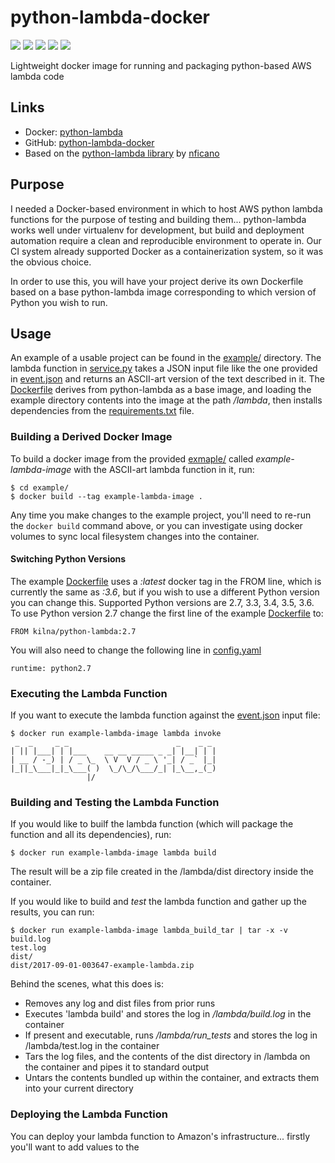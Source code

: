 # python-lambda-docker

[![](https://images.microbadger.com/badges/image/kilna/python-lambda.svg)](https://microbadger.com/images/kilna/python-lambda)
[![](https://img.shields.io/docker/pulls/kilna/python-lambda.svg?style=plastic)](https://hub.docker.com/r/kilna/python-lambda/)
[![](https://img.shields.io/docker/stars/kilna/python-lambda.svg?style=plastic)](https://hub.docker.com/r/kilna/python-lambda/)
[![](https://img.shields.io/badge/docker_build-automated-blue.svg?style=plastic)](https://cloud.docker.com/swarm/kilna/repository/docker/kilna/python-lambda/builds)
[![](https://img.shields.io/badge/python-2.7,_3.3,_3.4,_3.5,_3.6-blue.svg?style=plastic)](https://github.com/kilna/python-lambda-docker/)

Lightweight docker image for running and packaging python-based AWS lambda code

## Links

* Docker: [python-lambda](https://hub.docker.com/r/kilna/python-lambda/)
* GitHub: [python-lambda-docker](https://github.com/kilna/python-lambda-docker)
* Based on the [python-lambda library](https://github.com/nficano/python-lambda/) by [nficano](https://github.com/nficano/)

## Purpose

I needed a Docker-based environment in which to host AWS python lambda functions for the purpose of testing and building them... python-lambda works well under virtualenv for development, but build and deployment automation require a clean and reproducible environment to operate in. Our CI system already supported Docker as a containerization system, so it was the obvious choice.

In order to use this, you will have your project derive its own Dockerfile based on a base python-lambda image corresponding to which version of Python you wish to run.

## Usage

An example of a usable project can be found in the [example/](./example/) directory.  The lambda function in [service.py](./example/service.py) takes a JSON input file like the one provided in [event.json](./example/event.json) and returns an ASCII-art version of the text described in it.  The [Dockerfile](./example/Dockerfile) derives from python-lambda as a base image, and loading the example directory contents into the image at the path _/lambda_, then installs dependencies from the [requirements.txt](./example/requirements.txt) file.  

### Building a Derived Docker Image

To build a docker image from the provided [exmaple/](./exmaple) called _example-lambda-image_ with the ASCII-art lambda function in it, run:

```
$ cd example/
$ docker build --tag example-lambda-image .
```

Any time you make changes to the example project, you'll need to re-run the `docker build` command above, or you can investigate using docker volumes to sync local filesystem changes into the container. 

#### Switching Python Versions

The example [Dockerfile](./example/Dockerfile) uses a _:latest_ docker tag in the FROM line, which is currently the same as _:3.6_, but if you wish to use a different Python version you can change this. Supported Python versions are 2.7, 3.3, 3.4, 3.5, 3.6. To use Python version 2.7 change the first line of the example [Dockerfile](./example/Dockerfile) to:

```
FROM kilna/python-lambda:2.7
```

You will also need to change the following line in [config.yaml](./example/config.yaml)

```
runtime: python2.7
```

### Executing the Lambda Function

If you want to execute the lambda function against the [event.json](./example/event.json) input file:

```
$ docker run example-lambda-image lambda invoke
 _  _     _ _                        _    _ _
| || |___| | |___    __ __ _____ _ _| |__| | |
| __ / -_) | / _ \_  \ V  V / _ \ '_| / _` |_|
|_||_\___|_|_\___( )  \_/\_/\___/_| |_\__,_(_)
                 |/
```

### Building and Testing the Lambda Function

If you would like to builf the lambda function (which will package the function and all its dependencies), run:

```
$ docker run example-lambda-image lambda build
```

The result will be a zip file created in the /lambda/dist directory inside the container.

If you would like to build and _test_ the lambda function and gather up the results, you can run:

```
$ docker run example-lambda-image lambda_build_tar | tar -x -v
build.log
test.log
dist/
dist/2017-09-01-003647-example-lambda.zip
```

Behind the scenes, what this does is:

* Removes any log and dist files from prior runs
* Executes 'lambda build' and stores the log in _/lambda/build.log_ in the container
* If present and executable, runs _/lambda/run_tests_ and stores the log in /lambda/test.log in the container
* Tars the log files, and the contents of the dist directory in /lambda on the container and pipes it to standard output
* Untars the contents bundled up within the container, and extracts them into your current directory

### Deploying the Lambda Function

You can deploy your lambda function to Amazon's infrastructure...  firstly you'll want to add values to the 


